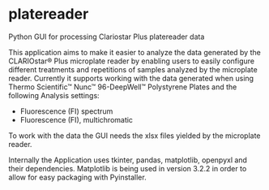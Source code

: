 # platereader
Python GUI for processing Clariostar Plus platereader data

This application aims to make it easier to analyze the data generated by the CLARIOstar® Plus microplate reader by enabling users to easily configure different treatments and repetitions of samples analyzed by the microplate reader.
Currently it supports working with the data generated when using Thermo Scientific™ Nunc™ 96-DeepWell™ Polystyrene Plates and the following Analysis settings:

* Fluorescence (FI) spectrum
* Fluorescence (FI), multichromatic

To work with the data the GUI needs the xlsx files yielded by the microplate reader.

Internally the Application uses tkinter, pandas, matplotlib, openpyxl and their dependencies. Matplotlib is being used in version 3.2.2 in order to allow for easy packaging with Pyinstaller.
